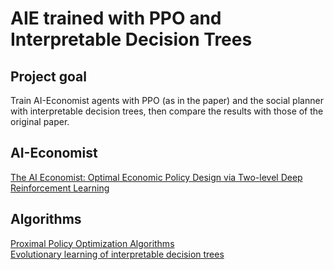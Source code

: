 # AIE trained with PPO and Interpretable Decision Trees

## Project goal
Train AI-Economist agents with PPO (as in the paper) and the social planner with interpretable decision trees, then compare the results with those of the original paper.

## AI-Economist
[The AI Economist: Optimal Economic Policy Design via Two-level Deep Reinforcement Learning](https://arxiv.org/abs/2108.02755)

## Algorithms
[Proximal Policy Optimization Algorithms](https://arxiv.org/abs/1707.06347)  
[Evolutionary learning of interpretable decision trees](https://arxiv.org/abs/2012.07723)


